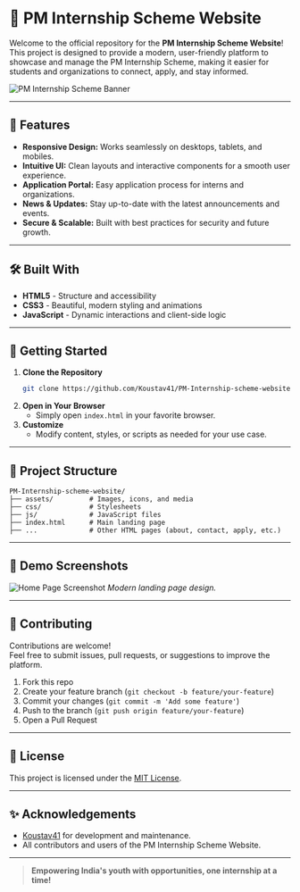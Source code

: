 # 🚀 PM Internship Scheme Website

Welcome to the official repository for the **PM Internship Scheme Website**! This project is designed to provide a modern, user-friendly platform to showcase and manage the PM Internship Scheme, making it easier for students and organizations to connect, apply, and stay informed.

![PM Internship Scheme Banner](https://user-images.githubusercontent.com/1060556127/pm-internship-banner.png)

---

## 🌟 Features

- **Responsive Design:** Works seamlessly on desktops, tablets, and mobiles.
- **Intuitive UI:** Clean layouts and interactive components for a smooth user experience.
- **Application Portal:** Easy application process for interns and organizations.
- **News & Updates:** Stay up-to-date with the latest announcements and events.
- **Secure & Scalable:** Built with best practices for security and future growth.

---

## 🛠️ Built With

- **HTML5** - Structure and accessibility
- **CSS3** - Beautiful, modern styling and animations
- **JavaScript** - Dynamic interactions and client-side logic

---

## 🚩 Getting Started

1. **Clone the Repository**
   ```bash
   git clone https://github.com/Koustav41/PM-Internship-scheme-website.git
   ```
2. **Open in Your Browser**
   - Simply open `index.html` in your favorite browser.
3. **Customize**
   - Modify content, styles, or scripts as needed for your use case.

---

## 📁 Project Structure

```
PM-Internship-scheme-website/
├── assets/         # Images, icons, and media
├── css/            # Stylesheets
├── js/             # JavaScript files
├── index.html      # Main landing page
├── ...             # Other HTML pages (about, contact, apply, etc.)
```

---

## 🎨 Demo Screenshots

![Home Page Screenshot](https://user-images.githubusercontent.com/1060556127/pm-internship-home.png)
*Modern landing page design.*

---

## 👥 Contributing

Contributions are welcome!  
Feel free to submit issues, pull requests, or suggestions to improve the platform.

1. Fork this repo
2. Create your feature branch (`git checkout -b feature/your-feature`)
3. Commit your changes (`git commit -m 'Add some feature'`)
4. Push to the branch (`git push origin feature/your-feature`)
5. Open a Pull Request

---

## 📜 License

This project is licensed under the [MIT License](LICENSE).

---

## ✨ Acknowledgements

- [Koustav41](https://github.com/Koustav41) for development and maintenance.
- All contributors and users of the PM Internship Scheme Website.

---

> **Empowering India's youth with opportunities, one internship at a time!**
